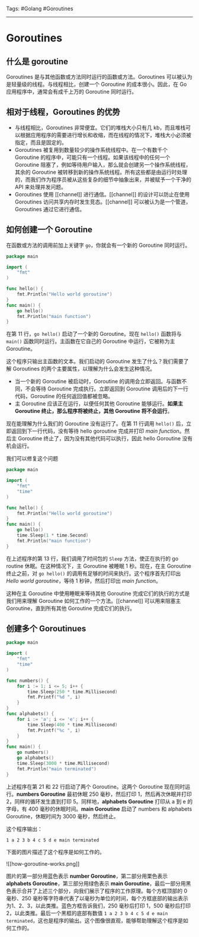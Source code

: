 Tags: #Golang #Goroutines

---

# Goroutines

## 什么是 goroutine

Goroutines 是与其他函数或方法同时运行的函数或方法。Goroutines 可以被认为是轻量级的线程。与线程相比，创建一个 Goroutine 的成本很小。因此，在 Go 应用程序中，通常会有成千上万的 Goroutine 同时运行。

## 相对于线程，Goroutines 的优势

- 与线程相比，Goroutines 非常便宜。它们的堆栈大小只有几 kb，而且堆栈可以根据应用程序的需要进行增长和收缩，而在线程的情况下，堆栈大小必须被指定，而且是固定的。
- Goroutines 被复用到数量较少的操作系统线程中。在一个有数千个 Goroutine 的程序中，可能只有一个线程。如果该线程中的任何一个 Goroutine 阻塞了，例如等待用户输入，那么就会创建另一个操作系统线程，其余的 Goroutine 被转移到新的操作系统线程。所有这些都是由运行时处理的，而我们作为程序员被从这些复杂的细节中抽象出来，并被赋予一个干净的 API 来处理并发问题。
- Goroutines 使用 [[channel]] 进行通信。[[channel]] 的设计可以防止在使用 Goroutines 访问共享内存时发生竞态。[[channel]] 可以被认为是一个管道，Goroutines 通过它进行通信。

## 如何创建一个 Goroutine

在函数或方法的调用前加上关键字 `go`，你就会有一个新的 Goroutine 同时运行。

```go
package main

import (  
    "fmt"
)

func hello() {  
    fmt.Println("Hello world goroutine")
}
func main() {  
    go hello()
    fmt.Println("main function")
}
```

在第 11 行，`go hello()` 启动了一个新的 Goroutine。现在 `hello()` 函数将与 `main()` 函数同时运行。主函数在它自己的 Goroutine 中运行，它被称为主 Goroutine。

这个程序只输出主函数的文本。我们启动的 Goroutine 发生了什么？我们需要了解 Goroutines 的两个主要属性，以理解为什么会发生这种情况。

- 当一个新的 Goroutine 被启动时，Goroutine 的调用会立即返回。与函数不同，不会等待 Goroutine 完成执行。立即返回到 Goroutine 调用后的下一行代码，Goroutine 的任何返回值都被忽略。
- 主 Goroutine 应该正在运行，以便任何其他 Goroutine 能够运行。**如果主 Goroutine 终止，那么程序将被终止，其他 Goroutine 将不会运行**。

现在能理解为什么我们的 Goroutine 没有运行了。在第 11 行调用 `hello()` 后，立即返回到下一行代码，没有等待 hello goroutine 完成并打印 *main function*。然后主 Goroutine 终止了，因为没有其他代码可以执行，因此 hello Goroutine 没有机会运行。

我们可以修复这个问题

```go
package main

import (  
    "fmt"
    "time"
)

func hello() {  
    fmt.Println("Hello world goroutine")
}
func main() {  
    go hello()
    time.Sleep(1 * time.Second)
    fmt.Println("main function")
}
```

在上述程序的第 13 行，我们调用了时间包的 `Sleep` 方法，使正在执行的 go routine 休眠。在这种情况下，主 Goroutine 被睡眠 1 秒。现在，在主 Goroutine 终止之前，对 `go hello()` 的调用有足够的时间来执行。这个程序首先打印出 *Hello world goroutine*，等待 1 秒钟，然后打印出 *main function*。

这种在主 Goroutine 中使用睡眠来等待其他 Goroutine 完成它们的执行的方式是我们用来理解 Goroutine 如何工作的一个方法。[[channel]] 可以用来阻塞主 Goroutine，直到所有其他 Goroutine 完成它们的执行。

## 创建多个 Goroutinues

```go
package main

import (  
    "fmt"
    "time"
)

func numbers() {  
    for i := 1; i <= 5; i++ {
        time.Sleep(250 * time.Millisecond)
        fmt.Printf("%d ", i)
    }
}
func alphabets() {  
    for i := 'a'; i <= 'e'; i++ {
        time.Sleep(400 * time.Millisecond)
        fmt.Printf("%c ", i)
    }
}
func main() {  
    go numbers()
    go alphabets()
    time.Sleep(3000 * time.Millisecond)
    fmt.Println("main terminated")
}
```

上述程序在第 21 和 22 行启动了两个 Goroutine。这两个 Goroutine 现在同时运行。**numbers Goroutine** 最初休眠 250 毫秒，然后打印 1，然后再次休眠并打印 2，同样的循环发生直到打印 5。同样地，**alphabets Goroutine** 打印从 a 到 e 的字母，有 400 毫秒的休眠时间。**main Goroutine** 启动了 numbers 和 alphabets Goroutine，休眠时间为 3000 毫秒，然后终止。

这个程序输出：

```shell
1 a 2 3 b 4 c 5 d e main terminated  
```

下面的图片描述了这个程序是如何工作的。

![[how-goroutine-works.png]]

图片的第一部分用蓝色表示 **number Goroutine**，第二部分用栗色表示 **alphabets Goroutine**，第三部分用绿色表示 **main Goroutine**，最后一部分用黑色表示合并了上述三个部分，向我们展示了程序的工作原理。每个方框顶部的 0 毫秒、250 毫秒等字符串代表了以毫秒为单位的时间，每个方框底部的输出表示为1、2、3，以此类推。蓝色方框告诉我们，250 毫秒后打印 1，500 毫秒后打印 2，以此类推。最后一个黑框的底部有数值 `1 a 2 3 b 4 c 5 d e main terminated`，这也是程序的输出。这个图像很直观，能够帮助理解这个程序是如何工作的。